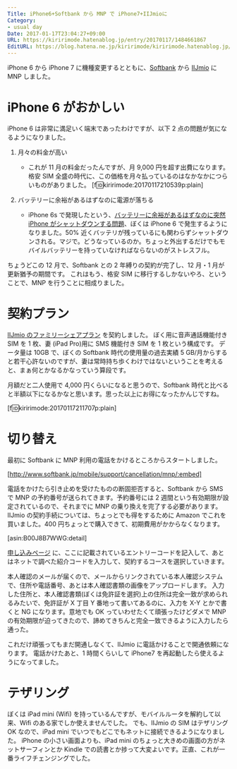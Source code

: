 ```yaml
---
Title: iPhone6+Softbank から MNP で iPhone7+IIJmioに
Category:
- usual day
Date: 2017-01-17T23:04:27+09:00
URL: https://kiririmode.hatenablog.jp/entry/20170117/1484661867
EditURL: https://blog.hatena.ne.jp/kiririmode/kiririmode.hatenablog.jp/atom/entry/10328749687207511943
---
```


iPhone 6 から iPhone 7 に機種変更するとともに、[Softbank](http://www.softbank.jp/mobile/) から [IIJmio](https://www.iijmio.jp/) に MNP しました。

# iPhone 6 がおかしい

iPhone 6 は非常に満足いく端末であったわけですが、以下 2 点の問題が気になるようになりました。

1. 月々の料金が高い
    - これが 11 月の料金だったんですが、月 9,000 円を超す出費になります。格安 SIM 全盛の時代に、この価格を月々払っているのはなかなかにつらいものがありました。
[f:id:kiririmode:20170117210539p:plain]

2. バッテリーに余裕があるはずなのに電源が落ちる
    - iPhone 6s で発現したという、[バッテリーに余裕があるはずなのに突然 iPhone がシャットダウンする問題](https://www.apple.com/jp/support/iphone6s-unexpectedshutdown/)、ぼくは iPhone 6 で発生するようになりました。50% 近くバッテリが残っているにも関わらずシャットダウンされる。マジで。どうなっているのか。ちょっと外出するだけでもモバイルバッテリーを持っていなければならないのがストレスフル。

ちょうどこの 12 月で、Softbank との 2 年縛りの契約が完了し、12 月・1 月が更新猶予の期間です。
これはもう、格安 SIM に移行するしかないやろ、ということで、MNP を行うことに相成りました。

# 契約プラン

[IIJmio のファミリーシェアプラン](https://www.iijmio.jp/hdd/family/) を契約しました。
ぼく用に音声通話機能付き SIM を 1 枚、妻 (iPad Pro)用に SMS 機能付き SIM を 1 枚という構成です。
データ量は 10GB で、ぼくの Softbank 時代の使用量の過去実績 5 GB/月からすると若干心許ないのですが、妻は常時持ち歩くわけではないということを考えると、まぁ何とかなるかなっていう算段です。

月額だと二人使用で 4,000 円くらいになると思うので、Softbank 時代と比べると半額以下になるかなと思います。思った以上にお得になったかんじですね。

[f:id:kiririmode:20170117211707p:plain]

# 切り替え

最初に Softbank に MNP 利用の電話をかけるところからスタートしました。

[http://www.softbank.jp/mobile/support/cancellation/mnp/:embed]

電話をかけたら引き止めを受けたものの断固拒否すると、Softbank から SMS で MNP の予約番号が送られてきます。予約番号には 2 週間という有効期限が設定されているので、それまでに MNP の乗り換えを完了する必要があります。
IIJmio の契約手続については、ちょっとでも得をするために Amazon でこれを買いました。400 円ちょっとで購入できて、初期費用がかからなくなります。

[asin:B00J8B7WWG:detail]

[申し込みページ](https://www.iijmio.jp/start/notes.jsp) に、ここに記載されているエントリーコードを記入して、あとはネットで調べた紹介コードを入力して、契約するコースを選択していきます。

本人確認のメールが届くので、メールからリンクされている本人確認システムで、住所や電話番号、あとは本人確認書類の画像をアップロードします。
入力した住所と、本人確認書類(ぼくは免許証を選択)上の住所は完全一致が求められるみたいで、免許証が X 丁目 Y 番地って書いてあるのに、入力を X-Y とかで書くと NG になります。意地でも OK っていわせたくて頑張ったけどダメで MNP の有効期限が迫ってきたので、諦めてきちんと完全一致できるように入力したら通った。


これだけ頑張ってもまだ開通しなくて、IIJmio に電話かけることで開通依頼になります。
電話かけたあと、1 時間くらいして iPhone7 を再起動したら使えるようになってました。

# テザリング

ぼくは iPad mini (Wifi) を持っているんですが、モバイルルータを解約して以来、Wifi のある家でしか使えませんでした。
でも、IIJmio の SIM はテザリング OK なので、iPad mini でいつでもどこでもネットに接続できるようになりました。
iPhone の小さい画面よりも、iPad mini のちょっと大きめの画面の方がネットサーフィンとか Kindle での読書とか捗って大変よいです。正直、これが一番ライフチェンジングでした。
